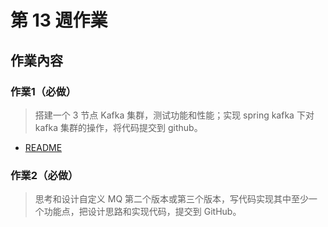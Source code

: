 # 第 13 週作業

## 作業內容

### 作業1（必做）
> 搭建一个 3 节点 Kafka 集群，测试功能和性能；实现 spring kafka 下对 kafka 集群的操作，将代码提交到 github。

- [README](./kafka-cluster/kafka-demo/README.md)

### 作業2（必做）
> 思考和设计自定义 MQ 第二个版本或第三个版本，写代码实现其中至少一个功能点，把设计思路和实现代码，提交到 GitHub。

